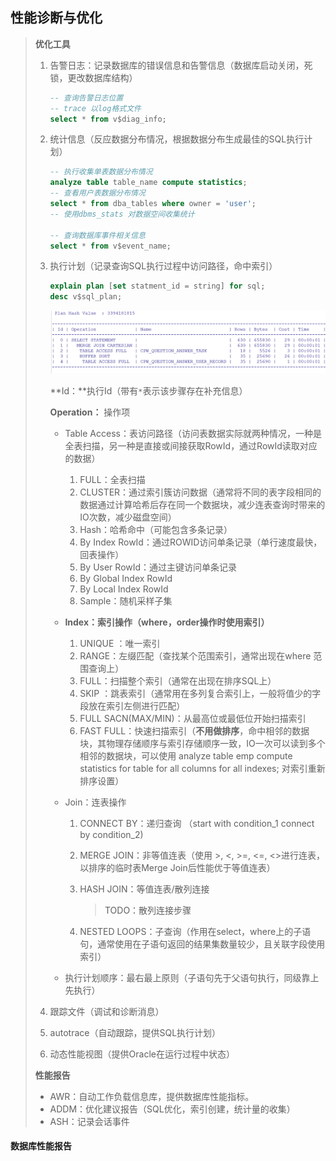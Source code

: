 ## **性能诊断与优化**

> **优化工具**
>
> 1. 告警日志：记录数据库的错误信息和告警信息（数据库启动关闭，死锁，更改数据库结构）
>
>    ~~~sql
>    -- 查询告警日志位置 
>    -- trace 以log格式文件
>    select * from v$diag_info;
>    ~~~
>
> 2. 统计信息（反应数据分布情况，根据数据分布生成最佳的SQL执行计划）
>
>    ~~~SQL
>    -- 执行收集单表数据分布情况
>    analyze table table_name compute statistics;
>    -- 查看用户表数据分布情况
>    select * from dba_tables where owner = 'user';
>    -- 使用dbms_stats 对数据空间收集统计
>    
>    -- 查询数据库事件相关信息
>    select * from v$event_name;
>    ~~~
>
> 3. 执行计划（记录查询SQL执行过程中访问路径，命中索引）
>
>    ~~~SQL
>    explain plan [set statment_id = string] for sql;
>    desc v$sql_plan;
>    ~~~
>
>    ![image-20230531215642760](image-20230531215642760.png)
>
>    **Id：**执行Id（带有`*`表示该步骤存在补充信息）
>
>    
>
>    
>
>    **Operation：** 操作项
>
>    - Table Access：表访问路径（访问表数据实际就两种情况，一种是全表扫描，另一种是直接或间接获取RowId，通过RowId读取对应的数据）
>
>      1. FULL：全表扫描
>      2. CLUSTER：通过索引簇访问数据（通常将不同的表字段相同的数据通过计算哈希后存在同一个数据块，减少连表查询时带来的IO次数，减少磁盘空间）
>      3. Hash：哈希命中（可能包含多条记录）
>      4. By Index RowId：通过ROWID访问单条记录（单行速度最快，回表操作）
>      5. By User RowId：通过主键访问单条记录
>      6. By Global Index RowId
>      7. By Local Index RowId
>      8. Sample：随机采样子集
>
>    - **Index：索引操作（where，order操作时使用索引）**
>
>      1. UNIQUE ：唯一索引
>      2. RANGE：左缀匹配（查找某个范围索引，通常出现在where 范围查询上）
>      3. FULL：扫描整个索引（通常在出现在排序SQL上）
>      4. SKIP ：跳表索引（通常用在多列复合索引上，一般将值少的字段放在索引左侧进行匹配）
>      5. FULL SACN(MAX/MIN)：从最高位或最低位开始扫描索引
>      6. FAST FULL：快速扫描索引（**不用做排序**，命中相邻的数据块，其物理存储顺序与索引存储顺序一致，IO一次可以读到多个相邻的数据块，可以使用 analyze table emp compute statistics for table for all columns for all indexes; 对索引重新排序设置）
>
>    - Join：连表操作
>
>      1. CONNECT BY：递归查询 （start with condition_1 connect by condition_2)
>
>      2. MERGE JOIN：非等值连表（使用 >, <, >=, <=, <>进行连表，以排序的临时表Merge Join后性能优于等值连表）
>
>      3. HASH JOIN：等值连表/散列连接
>
>         > TODO：散列连接步骤
>
>      4. NESTED LOOPS：子查询（作用在select，where上的子语句，通常使用在子语句返回的结果集数量较少，且关联字段使用索引）
>
>    - 执行计划顺序：最右最上原则（子语句先于父语句执行，同级靠上先执行）
>
>      
>
>      
>
>    
>
> 4. 跟踪文件（调试和诊断消息）
>
> 5. autotrace（自动跟踪，提供SQL执行计划）
>
> 6. 动态性能视图（提供Oracle在运行过程中状态）
>
> **性能报告**
>
> - AWR：自动工作负载信息库，提供数据库性能指标。
> - ADDM：优化建议报告（SQL优化，索引创建，统计量的收集）
> - ASH：记录会话事件
>

#### **数据库性能报告**

> 


